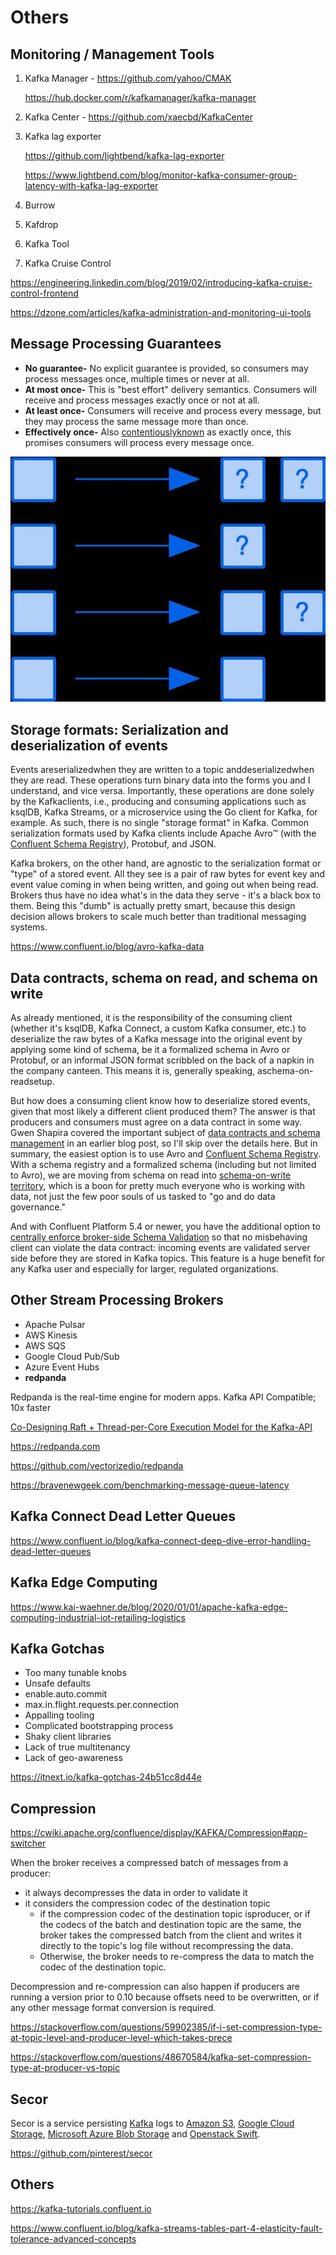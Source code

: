 # Others

## Monitoring / Management Tools

1. Kafka Manager - <https://github.com/yahoo/CMAK>

   <https://hub.docker.com/r/kafkamanager/kafka-manager>

2. Kafka Center - <https://github.com/xaecbd/KafkaCenter>
3. Kafka lag exporter

    <https://github.com/lightbend/kafka-lag-exporter>

    <https://www.lightbend.com/blog/monitor-kafka-consumer-group-latency-with-kafka-lag-exporter>

4. Burrow
5. Kafdrop
6. Kafka Tool
7. Kafka Cruise Control

<https://engineering.linkedin.com/blog/2019/02/introducing-kafka-cruise-control-frontend>

<https://dzone.com/articles/kafka-administration-and-monitoring-ui-tools>

## Message Processing Guarantees

- **No guarantee-** No explicit guarantee is provided, so consumers may process messages once, multiple times or never at all.
- **At most once-** This is "best effort" delivery semantics. Consumers will receive and process messages exactly once or not at all.
- **At least once-** Consumers will receive and process every message, but they may process the same message more than once.
- **Effectively once-** Also [contentiously](https://streaml.io/blog/exactly-once)[known](https://medium.com/@jaykreps/exactly-once-support-in-apache-kafka-55e1fdd0a35f) as exactly once, this promises consumers will process every message once.

![image](../../media/Technologies-Kafka-Others-image1.jpg)

## Storage formats: Serialization and deserialization of events

Events areserializedwhen they are written to a topic anddeserializedwhen they are read. These operations turn binary data into the forms you and I understand, and vice versa. Importantly, these operations are done solely by the Kafkaclients, i.e., producing and consuming applications such as ksqlDB, Kafka Streams, or a microservice using the Go client for Kafka, for example. As such, there is no single "storage format" in Kafka. Common serialization formats used by Kafka clients include Apache Avro™ (with the [Confluent Schema Registry](https://docs.confluent.io/current/schema-registry/index.html)), Protobuf, and JSON.

Kafka brokers, on the other hand, are agnostic to the serialization format or "type" of a stored event. All they see is a pair of raw bytes for event key and event value coming in when being written, and going out when being read. Brokers thus have no idea what's in the data they serve - it's a black box to them. Being this "dumb" is actually pretty smart, because this design decision allows brokers to scale much better than traditional messaging systems.

<https://www.confluent.io/blog/avro-kafka-data>

## Data contracts, schema on read, and schema on write

As already mentioned, it is the responsibility of the consuming client (whether it's ksqlDB, Kafka Connect, a custom Kafka consumer, etc.) to deserialize the raw bytes of a Kafka message into the original event by applying some kind of schema, be it a formalized schema in Avro or Protobuf, or an informal JSON format scribbled on the back of a napkin in the company canteen. This means it is, generally speaking, aschema-on-readsetup.

But how does a consuming client know how to deserialize stored events, given that most likely a different client produced them? The answer is that producers and consumers must agree on a data contract in some way. Gwen Shapira covered the important subject of [data contracts and schema management](https://www.confluent.io/blog/schemas-contracts-compatibility) in an earlier blog post, so I'll skip over the details here. But in summary, the easiest option is to use Avro and [Confluent Schema Registry](https://www.confluent.io/confluent-schema-registry/). With a schema registry and a formalized schema (including but not limited to Avro), we are moving from schema on read into [schema-on-write territory](https://www.oreilly.com/ideas/data-governance-and-the-death-of-schema-on-read), which is a boon for pretty much everyone who is working with data, not just the few poor souls of us tasked to "go and do data governance."

And with Confluent Platform 5.4 or newer, you have the additional option to [centrally enforce broker-side Schema Validation](https://www.confluent.io/blog/data-governance-with-schema-validation) so that no misbehaving client can violate the data contract: incoming events are validated server side before they are stored in Kafka topics. This feature is a huge benefit for any Kafka user and especially for larger, regulated organizations.

## Other Stream Processing Brokers

- Apache Pulsar
- AWS Kinesis
- AWS SQS
- Google Cloud Pub/Sub
- Azure Event Hubs
- **redpanda**

Redpanda is the real-time engine for modern apps. Kafka API Compatible; 10x faster

[Co-Designing Raft + Thread-per-Core Execution Model for the Kafka-API](https://youtu.be/kz7R1mGrN9Q)

<https://redpanda.com>

<https://github.com/vectorizedio/redpanda>

<https://bravenewgeek.com/benchmarking-message-queue-latency>

## Kafka Connect Dead Letter Queues

<https://www.confluent.io/blog/kafka-connect-deep-dive-error-handling-dead-letter-queues>

## Kafka Edge Computing

<https://www.kai-waehner.de/blog/2020/01/01/apache-kafka-edge-computing-industrial-iot-retailing-logistics>

## Kafka Gotchas

- Too many tunable knobs
- Unsafe defaults
- enable.auto.commit
- max.in.flight.requests.per.connection
- Appalling tooling
- Complicated bootstrapping process
- Shaky client libraries
- Lack of true multitenancy
- Lack of geo-awareness

<https://itnext.io/kafka-gotchas-24b51cc8d44e>

## Compression

<https://cwiki.apache.org/confluence/display/KAFKA/Compression#app-switcher>

When the broker receives a compressed batch of messages from a producer:

- it always decompresses the data in order to validate it
- it considers the compression codec of the destination topic
  - if the compression codec of the destination topic isproducer, or if the codecs of the batch and destination topic are the same, the broker takes the compressed batch from the client and writes it directly to the topic's log file without recompressing the data.
  - Otherwise, the broker needs to re-compress the data to match the codec of the destination topic.

Decompression and re-compression can also happen if producers are running a version prior to 0.10 because offsets need to be overwritten, or if any other message format conversion is required.

<https://stackoverflow.com/questions/59902385/if-i-set-compression-type-at-topic-level-and-producer-level-which-takes-prece>

<https://stackoverflow.com/questions/48670584/kafka-set-compression-type-at-producer-vs-topic>

## Secor

Secor is a service persisting [Kafka](http://kafka.apache.org/) logs to [Amazon S3](http://aws.amazon.com/s3/), [Google Cloud Storage](https://cloud.google.com/storage/), [Microsoft Azure Blob Storage](https://azure.microsoft.com/en-us/services/storage/blobs/) and [Openstack Swift](http://swift.openstack.org/).

<https://github.com/pinterest/secor>

## Others

<https://kafka-tutorials.confluent.io>

<https://www.confluent.io/blog/kafka-streams-tables-part-4-elasticity-fault-tolerance-advanced-concepts>
